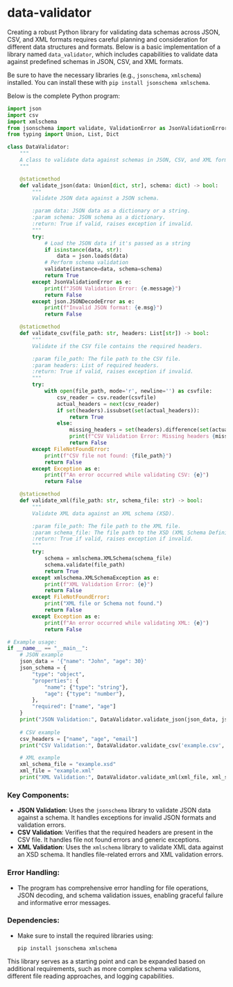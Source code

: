 # data-validator

Creating a robust Python library for validating data schemas across JSON, CSV, and XML formats requires careful planning and consideration for different data structures and formats. Below is a basic implementation of a library named `data_validator`, which includes capabilities to validate data against predefined schemas in JSON, CSV, and XML formats.

Be sure to have the necessary libraries (e.g., `jsonschema`, `xmlschema`) installed. You can install these with `pip install jsonschema xmlschema`.

Below is the complete Python program:

```python
import json
import csv
import xmlschema
from jsonschema import validate, ValidationError as JsonValidationError
from typing import Union, List, Dict

class DataValidator:
    """
    A class to validate data against schemas in JSON, CSV, and XML formats.
    """

    @staticmethod
    def validate_json(data: Union[dict, str], schema: dict) -> bool:
        """
        Validate JSON data against a JSON schema.

        :param data: JSON data as a dictionary or a string.
        :param schema: JSON schema as a dictionary.
        :return: True if valid, raises exception if invalid.
        """
        try:
            # Load the JSON data if it's passed as a string
            if isinstance(data, str):
                data = json.loads(data)
            # Perform schema validation
            validate(instance=data, schema=schema)
            return True
        except JsonValidationError as e:
            print(f"JSON Validation Error: {e.message}")
            return False
        except json.JSONDecodeError as e:
            print(f"Invalid JSON format: {e.msg}")
            return False

    @staticmethod
    def validate_csv(file_path: str, headers: List[str]) -> bool:
        """
        Validate if the CSV file contains the required headers.

        :param file_path: The file path to the CSV file.
        :param headers: List of required headers.
        :return: True if valid, raises exception if invalid.
        """
        try:
            with open(file_path, mode='r', newline='') as csvfile:
                csv_reader = csv.reader(csvfile)
                actual_headers = next(csv_reader)
                if set(headers).issubset(set(actual_headers)):
                    return True
                else:
                    missing_headers = set(headers).difference(set(actual_headers))
                    print(f"CSV Validation Error: Missing headers {missing_headers}")
                    return False
        except FileNotFoundError:
            print(f"CSV file not found: {file_path}")
            return False
        except Exception as e:
            print(f"An error occurred while validating CSV: {e}")
            return False

    @staticmethod
    def validate_xml(file_path: str, schema_file: str) -> bool:
        """
        Validate XML data against an XML schema (XSD).

        :param file_path: The file path to the XML file.
        :param schema_file: The file path to the XSD (XML Schema Definition) file.
        :return: True if valid, raises exception if invalid.
        """
        try:
            schema = xmlschema.XMLSchema(schema_file)
            schema.validate(file_path)
            return True
        except xmlschema.XMLSchemaException as e:
            print(f"XML Validation Error: {e}")
            return False
        except FileNotFoundError:
            print("XML file or Schema not found.")
            return False
        except Exception as e:
            print(f"An error occurred while validating XML: {e}")
            return False

# Example usage:
if __name__ == "__main__":
    # JSON example
    json_data = '{"name": "John", "age": 30}'
    json_schema = {
        "type": "object",
        "properties": {
            "name": {"type": "string"},
            "age": {"type": "number"},
        },
        "required": ["name", "age"]
    }
    print("JSON Validation:", DataValidator.validate_json(json_data, json_schema))
    
    # CSV example
    csv_headers = ["name", "age", "email"]
    print("CSV Validation:", DataValidator.validate_csv('example.csv', csv_headers))

    # XML example
    xml_schema_file = "example.xsd"
    xml_file = "example.xml"
    print("XML Validation:", DataValidator.validate_xml(xml_file, xml_schema_file))
```

### Key Components:
- **JSON Validation**: Uses the `jsonschema` library to validate JSON data against a schema. It handles exceptions for invalid JSON formats and validation errors.
- **CSV Validation**: Verifies that the required headers are present in the CSV file. It handles file not found errors and generic exceptions.
- **XML Validation**: Uses the `xmlschema` library to validate XML data against an XSD schema. It handles file-related errors and XML validation errors.

### Error Handling:
- The program has comprehensive error handling for file operations, JSON decoding, and schema validation issues, enabling graceful failure and informative error messages.

### Dependencies:
- Make sure to install the required libraries using:
  ```
  pip install jsonschema xmlschema
  ```

This library serves as a starting point and can be expanded based on additional requirements, such as more complex schema validations, different file reading approaches, and logging capabilities.
